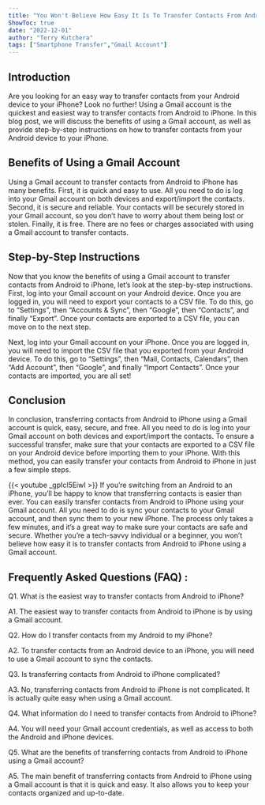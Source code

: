 ```yaml
---
title: "You Won't Believe How Easy It Is To Transfer Contacts From Android To iPhone Using Gmail Account!"
ShowToc: true 
date: "2022-12-01"
author: "Terry Kutchera" 
tags: ["Smartphone Transfer","Gmail Account"]
---
```

## Introduction
Are you looking for an easy way to transfer contacts from your Android device to your iPhone? Look no further! Using a Gmail account is the quickest and easiest way to transfer contacts from Android to iPhone. In this blog post, we will discuss the benefits of using a Gmail account, as well as provide step-by-step instructions on how to transfer contacts from your Android device to your iPhone.

## Benefits of Using a Gmail Account
Using a Gmail account to transfer contacts from Android to iPhone has many benefits. First, it is quick and easy to use. All you need to do is log into your Gmail account on both devices and export/import the contacts. Second, it is secure and reliable. Your contacts will be securely stored in your Gmail account, so you don’t have to worry about them being lost or stolen. Finally, it is free. There are no fees or charges associated with using a Gmail account to transfer contacts.

## Step-by-Step Instructions
Now that you know the benefits of using a Gmail account to transfer contacts from Android to iPhone, let’s look at the step-by-step instructions. First, log into your Gmail account on your Android device. Once you are logged in, you will need to export your contacts to a CSV file. To do this, go to “Settings”, then “Accounts & Sync”, then “Google”, then “Contacts”, and finally “Export”. Once your contacts are exported to a CSV file, you can move on to the next step.

Next, log into your Gmail account on your iPhone. Once you are logged in, you will need to import the CSV file that you exported from your Android device. To do this, go to “Settings”, then “Mail, Contacts, Calendars”, then “Add Account”, then “Google”, and finally “Import Contacts”. Once your contacts are imported, you are all set!

## Conclusion
In conclusion, transferring contacts from Android to iPhone using a Gmail account is quick, easy, secure, and free. All you need to do is log into your Gmail account on both devices and export/import the contacts. To ensure a successful transfer, make sure that your contacts are exported to a CSV file on your Android device before importing them to your iPhone. With this method, you can easily transfer your contacts from Android to iPhone in just a few simple steps.

{{< youtube _gpIcl5EiwI >}} 
If you’re switching from an Android to an iPhone, you’ll be happy to know that transferring contacts is easier than ever. You can easily transfer contacts from Android to iPhone using your Gmail account. All you need to do is sync your contacts to your Gmail account, and then sync them to your new iPhone. The process only takes a few minutes, and it’s a great way to make sure your contacts are safe and secure. Whether you’re a tech-savvy individual or a beginner, you won’t believe how easy it is to transfer contacts from Android to iPhone using a Gmail account.

## Frequently Asked Questions (FAQ) :
Q1. What is the easiest way to transfer contacts from Android to iPhone?

A1. The easiest way to transfer contacts from Android to iPhone is by using a Gmail account.

Q2. How do I transfer contacts from my Android to my iPhone?

A2. To transfer contacts from an Android device to an iPhone, you will need to use a Gmail account to sync the contacts.

Q3. Is transferring contacts from Android to iPhone complicated?

A3. No, transferring contacts from Android to iPhone is not complicated. It is actually quite easy when using a Gmail account.

Q4. What information do I need to transfer contacts from Android to iPhone?

A4. You will need your Gmail account credentials, as well as access to both the Android and iPhone devices.

Q5. What are the benefits of transferring contacts from Android to iPhone using a Gmail account?

A5. The main benefit of transferring contacts from Android to iPhone using a Gmail account is that it is quick and easy. It also allows you to keep your contacts organized and up-to-date.


